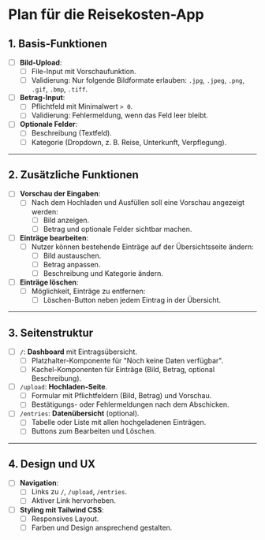 # Plan für die Reisekosten-App

## 1. Basis-Funktionen
- [ ] **Bild-Upload**:
  - [ ] File-Input mit Vorschaufunktion.
  - [ ] Validierung: Nur folgende Bildformate erlauben: `.jpg`, `.jpeg`, `.png`, `.gif`, `.bmp`, `.tiff`.
- [ ] **Betrag-Input**:
  - [ ] Pflichtfeld mit Minimalwert `> 0`.
  - [ ] Validierung: Fehlermeldung, wenn das Feld leer bleibt.
- [ ] **Optionale Felder**:
  - [ ] Beschreibung (Textfeld).
  - [ ] Kategorie (Dropdown, z. B. Reise, Unterkunft, Verpflegung).

---

## 2. Zusätzliche Funktionen
- [ ] **Vorschau der Eingaben**:
  - [ ] Nach dem Hochladen und Ausfüllen soll eine Vorschau angezeigt werden:
    - [ ] Bild anzeigen.
    - [ ] Betrag und optionale Felder sichtbar machen.
- [ ] **Einträge bearbeiten**:
  - [ ] Nutzer können bestehende Einträge auf der Übersichtsseite ändern:
    - [ ] Bild austauschen.
    - [ ] Betrag anpassen.
    - [ ] Beschreibung und Kategorie ändern.
- [ ] **Einträge löschen**:
  - [ ] Möglichkeit, Einträge zu entfernen:
    - [ ] Löschen-Button neben jedem Eintrag in der Übersicht.

---

## 3. Seitenstruktur
- [ ] `/`: **Dashboard** mit Eintragsübersicht.
  - [ ] Platzhalter-Komponente für "Noch keine Daten verfügbar".
  - [ ] Kachel-Komponenten für Einträge (Bild, Betrag, optional Beschreibung).
- [ ] `/upload`: **Hochladen-Seite**.
  - [ ] Formular mit Pflichtfeldern (Bild, Betrag) und Vorschau.
  - [ ] Bestätigungs- oder Fehlermeldungen nach dem Abschicken.
- [ ] `/entries`: **Datenübersicht** (optional).
  - [ ] Tabelle oder Liste mit allen hochgeladenen Einträgen.
  - [ ] Buttons zum Bearbeiten und Löschen.

---

## 4. Design und UX
- [ ] **Navigation**:
  - [ ] Links zu `/`, `/upload`, `/entries`.
  - [ ] Aktiver Link hervorheben.
- [ ] **Styling mit Tailwind CSS**:
  - [ ] Responsives Layout.
  - [ ] Farben und Design ansprechend gestalten.
